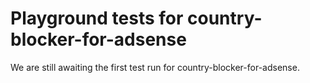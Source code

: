 # Playground tests for country-blocker-for-adsense
We are still awaiting the first test run for country-blocker-for-adsense.
